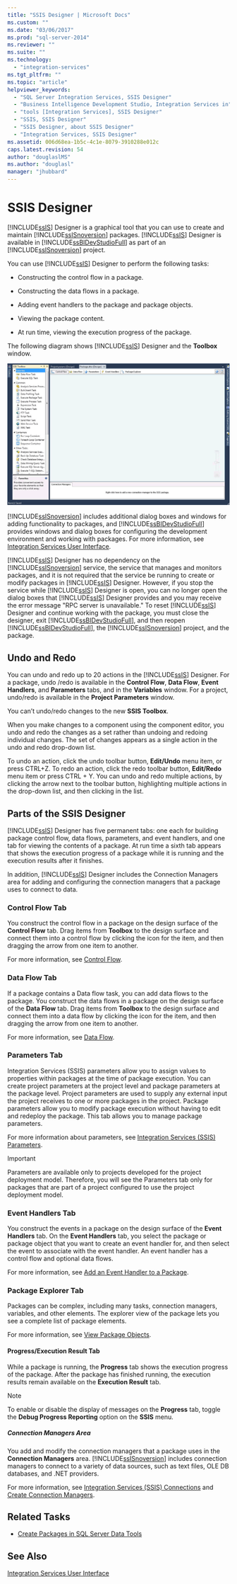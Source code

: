 ```yaml
---
title: "SSIS Designer | Microsoft Docs"
ms.custom: ""
ms.date: "03/06/2017"
ms.prod: "sql-server-2014"
ms.reviewer: ""
ms.suite: ""
ms.technology: 
  - "integration-services"
ms.tgt_pltfrm: ""
ms.topic: "article"
helpviewer_keywords: 
  - "SQL Server Integration Services, SSIS Designer"
  - "Business Intelligence Development Studio, Integration Services in"
  - "tools [Integration Services], SSIS Designer"
  - "SSIS, SSIS Designer"
  - "SSIS Designer, about SSIS Designer"
  - "Integration Services, SSIS Designer"
ms.assetid: 006d68ea-1b5c-4c1e-8079-3910288e012c
caps.latest.revision: 54
author: "douglaslMS"
ms.author: "douglasl"
manager: "jhubbard"
---
```

# SSIS Designer
  [!INCLUDE[ssIS](../includes/ssis-md.md)] Designer is a graphical tool that you can use to create and maintain [!INCLUDE[ssISnoversion](../includes/ssisnoversion-md.md)] packages. [!INCLUDE[ssIS](../includes/ssis-md.md)] Designer is available in [!INCLUDE[ssBIDevStudioFull](../includes/ssbidevstudiofull-md.md)] as part of an [!INCLUDE[ssISnoversion](../includes/ssisnoversion-md.md)] project.  
  
 You can use [!INCLUDE[ssIS](../includes/ssis-md.md)] Designer to perform the following tasks:  
  
-   Constructing the control flow in a package.  
  
-   Constructing the data flows in a package.  
  
-   Adding event handlers to the package and package objects.  
  
-   Viewing the package content.  
  
-   At run time, viewing the execution progress of the package.  
  
 The following diagram shows [!INCLUDE[ssIS](../includes/ssis-md.md)] Designer and the **Toolbox** window.  
  
 ![Screenshot of SSIS Designer and Toolbox](../../2014/integration-services/media/denali-designerandtoolbox.gif "Screenshot of SSIS Designer and Toolbox")  
  
 [!INCLUDE[ssISnoversion](../includes/ssisnoversion-md.md)] includes additional dialog boxes and windows for adding functionality to packages, and [!INCLUDE[ssBIDevStudioFull](../includes/ssbidevstudiofull-md.md)] provides windows and dialog boxes for configuring the development environment and working with packages. For more information, see [Integration Services User Interface](integration-services-user-interface.md).  
  
 [!INCLUDE[ssIS](../includes/ssis-md.md)] Designer has no dependency on the [!INCLUDE[ssISnoversion](../includes/ssisnoversion-md.md)] service, the service that manages and monitors packages, and it is not required that the service be running to create or modify packages in [!INCLUDE[ssIS](../includes/ssis-md.md)] Designer. However, if you stop the service while [!INCLUDE[ssIS](../includes/ssis-md.md)] Designer is open, you can no longer open the dialog boxes that [!INCLUDE[ssIS](../includes/ssis-md.md)] Designer provides and you may receive the error message "RPC server is unavailable." To reset [!INCLUDE[ssIS](../includes/ssis-md.md)] Designer and continue working with the package, you must close the designer, exit [!INCLUDE[ssBIDevStudioFull](../includes/ssbidevstudiofull-md.md)], and then reopen [!INCLUDE[ssBIDevStudioFull](../includes/ssbidevstudiofull-md.md)], the [!INCLUDE[ssISnoversion](../includes/ssisnoversion-md.md)] project, and the package.  
  
## Undo and Redo  
 You can undo and redo up to 20 actions in the [!INCLUDE[ssIS](../includes/ssis-md.md)] Designer. For a package, undo /redo is available in the **Control Flow**, **Data Flow**, **Event Handlers**, and **Parameters** tabs, and in the **Variables** window. For a project, undo/redo is available in the **Project Parameters** window.  
  
 You can’t undo/redo changes to the new **SSIS Toolbox**.  
  
 When you make changes to a component using the component editor, you undo and redo the changes as a set rather than undoing and redoing individual changes. The set of changes appears as a single action in the undo and redo drop-down list.  
  
 To undo an action, click the undo toolbar button, **Edit/Undo** menu item, or press CTRL+Z. To redo an action, click the redo toolbar button, **Edit/Redo** menu item or press CTRL + Y. You can undo and redo multiple actions, by clicking the arrow next to the toolbar button, highlighting multiple actions in the drop-down list, and then clicking in the list.  
  
## Parts of the SSIS Designer  
 [!INCLUDE[ssIS](../includes/ssis-md.md)] Designer has five permanent tabs: one each for building package control flow, data flows, parameters, and event handlers, and one tab for viewing the contents of a package. At run time a sixth tab appears that shows the execution progress of a package while it is running and the execution results after it finishes.  
  
 In addition, [!INCLUDE[ssIS](../includes/ssis-md.md)] Designer includes the Connection Managers area for adding and configuring the connection managers that a package uses to connect to data.  
  
### Control Flow Tab  
 You construct the control flow in a package on the design surface of the **Control Flow** tab. Drag items from **Toolbox** to the design surface and connect them into a control flow by clicking the icon for the item, and then dragging the arrow from one item to another.  
  
 For more information, see [Control Flow](control-flow/control-flow.md).  
  
### Data Flow Tab  
 If a package contains a Data flow task, you can add data flows to the package. You construct the data flows in a package on the design surface of the **Data Flow** tab. Drag items from **Toolbox** to the design surface and connect them into a data flow by clicking the icon for the item, and then dragging the arrow from one item to another.  
  
 For more information, see [Data Flow](data-flow/data-flow.md).  
  
### Parameters Tab  
 Integration Services (SSIS) parameters allow you to assign values to properties within packages at the time of package execution. You can create project parameters at the project level and package parameters at the package level. Project parameters are used to supply any external input the project receives to one or more packages in the project. Package parameters allow you to modify package execution without having to edit and redeploy the package. This tab allows you to manage package parameters.  
  
 For more information about parameters, see [Integration Services &#40;SSIS&#41; Parameters](integration-services-ssis-package-and-project-parameters.md).  
  
> [!IMPORTANT]  
>  Parameters are available only to projects developed for the project deployment model. Therefore, you will see the Parameters tab only for packages that are part of a project configured to use the project deployment model.  
  
### Event Handlers Tab  
 You construct the events in a package on the design surface of the **Event Handlers** tab. On the **Event Handlers** tab, you select the package or package object that you want to create an event handler for, and then select the event to associate with the event handler. An event handler has a control flow and optional data flows.  
  
 For more information, see [Add an Event Handler to a Package](../../2014/integration-services/add-an-event-handler-to-a-package.md).  
  
### Package Explorer Tab  
 Packages can be complex, including many tasks, connection managers, variables, and other elements. The explorer view of the package lets you see a complete list of package elements.  
  
 For more information, see [View Package Objects](view-package-objects.md).  
  
#### Progress/Execution Result Tab  
 While a package is running, the **Progress** tab shows the execution progress of the package. After the package has finished running, the execution results remain available on the **Execution Result** tab.  
  
> [!NOTE]  
>  To enable or disable the display of messages on the **Progress** tab, toggle the **Debug Progress Reporting** option on the **SSIS** menu.  
  
##### Connection Managers Area  
 You add and modify the connection managers that a package uses in the **Connection Managers** area. [!INCLUDE[ssISnoversion](../includes/ssisnoversion-md.md)] includes connection managers to connect to a variety of data sources, such as text files, OLE DB databases, and .NET providers.  
  
 For more information, see [Integration Services &#40;SSIS&#41; Connections](connection-manager/integration-services-ssis-connections.md) and [Create Connection Managers](../../2014/integration-services/create-connection-managers.md).  
  
## Related Tasks  
  
-   [Create Packages in SQL Server Data Tools](create-packages-in-sql-server-data-tools.md)  
  
## See Also  
 [Integration Services User Interface](integration-services-user-interface.md)  
  
  
